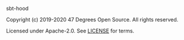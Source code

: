 [comment]: <> (Don't edit this file!)
[comment]: <> (It is automatically updated after every release of https://github.com/47degrees/.github)
[comment]: <> (If you want to suggest a change, please open a PR or issue in that repository)

sbt-hood

Copyright (c) 2019-2020 47 Degrees Open Source. All rights reserved.

Licensed under Apache-2.0. See [LICENSE](LICENSE.md) for terms.